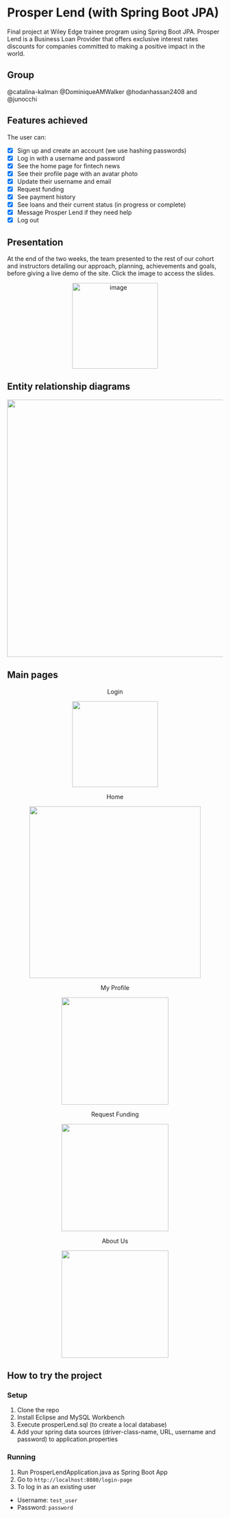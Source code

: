 # Prosper Lend (with Spring Boot JPA)
Final project at Wiley Edge trainee program using Spring Boot JPA. Prosper Lend is a Business Loan Provider that offers exclusive interest rates discounts for companies committed to making a positive impact in the world.

## Group
@catalina-kalman @DominiqueAMWalker @hodanhassan2408 and @junocchi

## Features achieved
The user can:
- [x] Sign up and create an account (we use hashing passwords)
- [x] Log in with a username and password
- [x] See the home page for fintech news
- [x] See their profile page with an avatar photo
- [x] Update their username and email
- [x] Request funding
- [x] See payment history
- [x] See loans and their current status (in progress or complete)
- [x] Message Prosper Lend if they need help
- [x] Log out

## Presentation
At the end of the two weeks, the team presented to the rest of our cohort and instructors detailing our approach, planning, achievements and goals, before giving a live demo of the site. Click the image to access the slides.

<p align="center">
<a href="https://drive.google.com/file/d/15TOZVcwI31lBQp5FsmJnBV7MlGT0epre/view?usp=sharing" target="_blank">
<img width="200" alt="image" src="ProsperLend/src/main/resources/static/images/prosper-logo.png" >
</a>
</p>

## Entity relationship diagrams
<p align="center"><img align="center" height="600" src="sql-and-images/images/ERD diagrams.png"></p>

## Main pages

<p align="center">Login</p>
<p align="center"><img align="center" height="200" src="sql-and-images/images/login-page.png"></p>

<p align="center">Home</p>
<p align="center"><img height="400" src="sql-and-images/images/home.png"></p>

<p align="center">My Profile</p>
<p align="center"><img height="250" src="sql-and-images/images/my-profile.png"></p>

<p align="center">Request Funding</p>
<p align="center"><img height="250" src="sql-and-images/images/request-funding.png"></p>

<p align="center">About Us</p>
<p align="center"><img height="250" src="sql-and-images/images/about-us.png"></p>

## How to try the project

### Setup
1. Clone the repo
2. Install Eclipse and MySQL Workbench
3. Execute prosperLend.sql (to create a local database)
4. Add your spring data sources (driver-class-name, URL, username and password) to application.properties
   
### Running
1. Run ProsperLendApplication.java as Spring Boot App
2. Go to `http://localhost:8080/login-page`
3. To log in as an existing user
- Username: `test_user`
- Password: `password`
